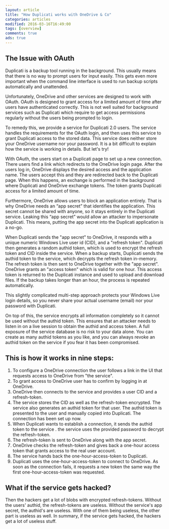 ```yaml
---
layout: article
title: "How Duplicati works with OneDrive & Co"
categories: articles
modified: 2016-03-16T16:49:00
tags: [overview]
comments: true
ads: true
---
```


## The Issue with OAuth

Duplicati is a backup tool running in the background. This usually means that there is no way to prompt users for input easily. This gets even more important when the command line interface is used to run backup scripts automatically and unattended. 

Unfortunately, OneDrive and other services are designed to work with OAuth. OAuth is designed to grant access for a limited amount of time after users have authenticated correctly. This is not well suited for background services such as Duplicati which require to get access permissions regularly without the users being prompted to login. 

To remedy this, we provide a service for Duplicati 2.0 users. The service handles the requirements for the OAuth login, and then uses this service to grant Duplicati access to the stored data. This service does neither store your OneDrive username nor your password. It is a bit difficult to explain how the service is working in details. But let's try!

With OAuth, the users start on a Duplicati page to set up a new connection. There users find a link which redirects to the OneDrive login page. After the users log in, OneDrive displays the desired access and the application name. The users accept this and they are redirected back to the Duplicati page. When this happens, an exchange is performed in the background where Duplicati and OneDrive exchange tokens. The token grants Duplicati access for a limited amount of time.

Furthermore, OneDrive allows users to block an application entirely. That is why OneDrive needs an “app secret” that identifies the application. This secret cannot be shared with anyone, so it stays entirely in the Duplicati service. Leaking this “app secret” would allow an attacker to impersonate Duplicati. This means, putting the app secret into the Duplicati application is a no-go.

When Duplicati sends the "app secret" to OneDrive, it responds with a unique numeric Windows Live user id (CID), and a "refresh token". Duplicati then generates a random authid token, which is used to encrypt the refresh token and CID inside the service. When a backup starts, Duplicati sends the authid token to the service, which decrypts the refresh token in-memory. The refresh token is then sent to OneDrive together with the "app secret". OneDrive grants an "access token" which is valid for one hour. This access token is returned to the Duplicati instance and used to upload and download files. If the backup takes longer than an hour, the process is repeated automatically.

This slightly complicated multi-step approach protects your Windows Live login details, so you never share your actual username (email) nor your password with Duplicati. 

On top of this, the service encrypts all information completely so it cannot be used without the authid token. This ensures that an attacker needs to listen in on a live session to obtain the authid and access token. A full exposure of the service database is no risk to your data alone. You can create as many authid tokens as you like, and you can always revoke an authid token on the service if you fear it has been compromised.


## This is how it works in nine steps:

1. To configure a OneDrive connection the user follows a link in the UI that requests access to OneDrive from "the service".
1. To grant access to OneDrive user has to confirm by logging in at OneDrive.
1. OneDrive then connects to the service and provides a user CID and a refresh-token.
1. The service stores the CID as well as the refresh-token encrypted. The service also generates an authid token for that user. The authid token is presented to the user and manually copied into Duplicati. The connection has been set up now.
1. When Duplicati wants to establish a connection, it sends the authid token to the service . the service uses the provided password to decrypt the refresh-token.
1. The refresh-token is sent to OneDrive along with the app secret.
1. OneDrive checks the refresh-token and gives back a one-hour access token that grants access to the real user account.
1. The service hands back the one-hour-access-token to Duplicati.
1. Duplicati uses the one-hour-access-token to connect to OneDrive. As soon as the connection fails, it requests a new token the same way the first one-hour-access-token was requested.


## What if the service gets hacked? 

Then the hackers get a lot of blobs with encrypted refresh-tokens. Without the users' authid, the refresh-tokens are useless. Without the service's app secret, the authid's are useless. With one of them being useless, the other part is useless as well. In summary, if the service gets hacked, the hackers get a lot of useless stuff.
